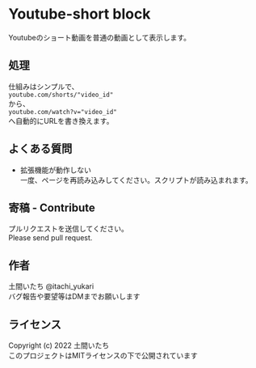 # Youtube-short block
Youtubeのショート動画を普通の動画として表示します。

## 処理
仕組みはシンプルで、  
`youtube.com/shorts/"video_id"`  
から、  
`youtube.com/watch?v="video_id"`  
へ自動的にURLを書き換えます。

## よくある質問
- 拡張機能が動作しない  
一度、ページを再読み込みしてください。スクリプトが読み込まれます。

## 寄稿 - Contribute
プルリクエストを送信してください。  
Please send pull request.

## 作者
土間いたち @itachi_yukari  
バグ報告や要望等はDMまでお願いします

## ライセンス
Copyright (c) 2022 土間いたち  
このプロジェクトはMITライセンスの下で公開されています